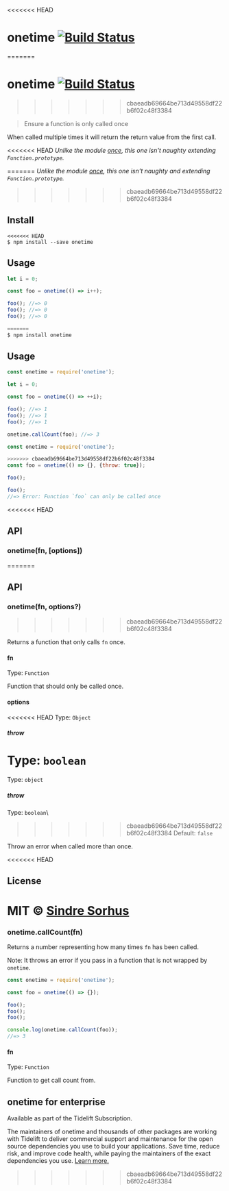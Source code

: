 <<<<<<< HEAD
# onetime [![Build Status](https://travis-ci.org/sindresorhus/onetime.svg?branch=master)](https://travis-ci.org/sindresorhus/onetime)
=======
# onetime [![Build Status](https://travis-ci.com/sindresorhus/onetime.svg?branch=master)](https://travis-ci.com/github/sindresorhus/onetime)
>>>>>>> cbaeadb69664be713d49558df22b6f02c48f3384

> Ensure a function is only called once

When called multiple times it will return the return value from the first call.

<<<<<<< HEAD
*Unlike the module [once](https://github.com/isaacs/once), this one isn't naughty extending `Function.prototype`.*

=======
*Unlike the module [once](https://github.com/isaacs/once), this one isn't naughty and extending `Function.prototype`.*
>>>>>>> cbaeadb69664be713d49558df22b6f02c48f3384

## Install

```
<<<<<<< HEAD
$ npm install --save onetime
```


## Usage

```js
let i = 0;

const foo = onetime(() => i++);

foo(); //=> 0
foo(); //=> 0
foo(); //=> 0
```

```js
=======
$ npm install onetime
```

## Usage

```js
const onetime = require('onetime');

let i = 0;

const foo = onetime(() => ++i);

foo(); //=> 1
foo(); //=> 1
foo(); //=> 1

onetime.callCount(foo); //=> 3
```

```js
const onetime = require('onetime');

>>>>>>> cbaeadb69664be713d49558df22b6f02c48f3384
const foo = onetime(() => {}, {throw: true});

foo();

foo();
//=> Error: Function `foo` can only be called once
```

<<<<<<< HEAD

## API

### onetime(fn, [options])
=======
## API

### onetime(fn, options?)
>>>>>>> cbaeadb69664be713d49558df22b6f02c48f3384

Returns a function that only calls `fn` once.

#### fn

Type: `Function`

Function that should only be called once.

#### options

<<<<<<< HEAD
Type: `Object`

##### throw

Type: `boolean`<br>
=======
Type: `object`

##### throw

Type: `boolean`\
>>>>>>> cbaeadb69664be713d49558df22b6f02c48f3384
Default: `false`

Throw an error when called more than once.

<<<<<<< HEAD

## License

MIT © [Sindre Sorhus](https://sindresorhus.com)
=======
### onetime.callCount(fn)

Returns a number representing how many times `fn` has been called.

Note: It throws an error if you pass in a function that is not wrapped by `onetime`.

```js
const onetime = require('onetime');

const foo = onetime(() => {});

foo();
foo();
foo();

console.log(onetime.callCount(foo));
//=> 3
```

#### fn

Type: `Function`

Function to get call count from.

## onetime for enterprise

Available as part of the Tidelift Subscription.

The maintainers of onetime and thousands of other packages are working with Tidelift to deliver commercial support and maintenance for the open source dependencies you use to build your applications. Save time, reduce risk, and improve code health, while paying the maintainers of the exact dependencies you use. [Learn more.](https://tidelift.com/subscription/pkg/npm-onetime?utm_source=npm-onetime&utm_medium=referral&utm_campaign=enterprise&utm_term=repo)
>>>>>>> cbaeadb69664be713d49558df22b6f02c48f3384
